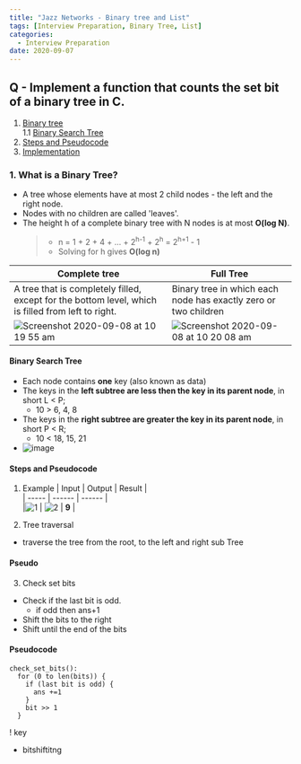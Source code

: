 ```yaml
---
title: "Jazz Networks - Binary tree and List"
tags: [Interview Preparation, Binary Tree, List]
categories:
  - Interview Preparation
date: 2020-09-07
---
```



## Q - Implement a function that counts the set bit of a binary tree in C.
1. [Binary tree](#what-is-a-binary-tree)  
  1.1 [Binary Search Tree](#binary-search-tree)
2. [Steps and Pseudocode](#steps-and-pseudocode)
3. [Implementation](#implementation)


### 1. What is a Binary Tree?
- A tree whose elements have at most 2 child nodes - the left and the right node.
- Nodes with no children are called 'leaves'.  
- The height h of a complete binary tree with N nodes is at most **O(log N)**.
  > - n = 1 + 2 + 4 + ... + 2<sup>h-1</sup> + 2<sup>h</sup> = 2<sup>h+1</sup> - 1
  > - Solving for h gives **O(log n)**


| Complete tree | Full Tree |
|-------------- | --------- |
| A tree that is completely filled, except for the bottom level, which is filled from left to right. | Binary tree in which each node has exactly zero or two children |
| ![Screenshot 2020-09-08 at 10 19 55 am](https://user-images.githubusercontent.com/33334078/92423656-d8b35b00-f1bc-11ea-8a2e-7f2c0be24907.png) | ![Screenshot 2020-09-08 at 10 20 08 am](https://user-images.githubusercontent.com/33334078/92423669-e072ff80-f1bc-11ea-8a8a-2786f6e10ff5.png) |


#### Binary Search Tree
- Each node contains **one** key (also known as data)
- The keys in the **left subtree are less then the key in its parent node**, in short L < P;
  - 10 > 6, 4, 8
- The keys in the **right subtree are greater the key in its parent node**, in short P < R;
  - 10 < 18, 15, 21
- ![image](https://user-images.githubusercontent.com/33334078/92438810-81c17c00-f1e4-11ea-8572-29d99837b1e5.png)



#### Steps and Pseudocode
1. Example
| Input | Output | Result |  
| ----- | ------ | ------ |  
|![1](https://user-images.githubusercontent.com/33334078/93730142-525a3880-fc02-11ea-956e-43fd025265b8.png) | ![2](https://user-images.githubusercontent.com/33334078/93730145-55edbf80-fc02-11ea-8087-1b2fba11ac2a.png) | **9** |  



2. Tree traversal
- traverse the tree from the root, to the left and right sub Tree
#### Pseudo


3. Check set bits
  - Check if the last bit is odd.
    - if odd then ans+1
  - Shift the bits to the right
  - Shift until the end of the bits

#### Pseudocode
```
check_set_bits():
  for (0 to len(bits)) {
    if (last bit is odd) {
      ans +=1
    }
    bit >> 1
  }
```


! key
- bitshiftitng
